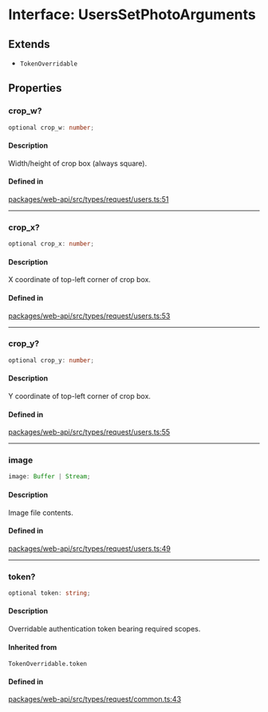 # Interface: UsersSetPhotoArguments

## Extends

- `TokenOverridable`

## Properties

### crop\_w?

```ts
optional crop_w: number;
```

#### Description

Width/height of crop box (always square).

#### Defined in

[packages/web-api/src/types/request/users.ts:51](https://github.com/slackapi/node-slack-sdk/blob/7b348598b763c2b7545d1042b5f0429775cfa62c/packages/web-api/src/types/request/users.ts#L51)

***

### crop\_x?

```ts
optional crop_x: number;
```

#### Description

X coordinate of top-left corner of crop box.

#### Defined in

[packages/web-api/src/types/request/users.ts:53](https://github.com/slackapi/node-slack-sdk/blob/7b348598b763c2b7545d1042b5f0429775cfa62c/packages/web-api/src/types/request/users.ts#L53)

***

### crop\_y?

```ts
optional crop_y: number;
```

#### Description

Y coordinate of top-left corner of crop box.

#### Defined in

[packages/web-api/src/types/request/users.ts:55](https://github.com/slackapi/node-slack-sdk/blob/7b348598b763c2b7545d1042b5f0429775cfa62c/packages/web-api/src/types/request/users.ts#L55)

***

### image

```ts
image: Buffer | Stream;
```

#### Description

Image file contents.

#### Defined in

[packages/web-api/src/types/request/users.ts:49](https://github.com/slackapi/node-slack-sdk/blob/7b348598b763c2b7545d1042b5f0429775cfa62c/packages/web-api/src/types/request/users.ts#L49)

***

### token?

```ts
optional token: string;
```

#### Description

Overridable authentication token bearing required scopes.

#### Inherited from

`TokenOverridable.token`

#### Defined in

[packages/web-api/src/types/request/common.ts:43](https://github.com/slackapi/node-slack-sdk/blob/7b348598b763c2b7545d1042b5f0429775cfa62c/packages/web-api/src/types/request/common.ts#L43)
